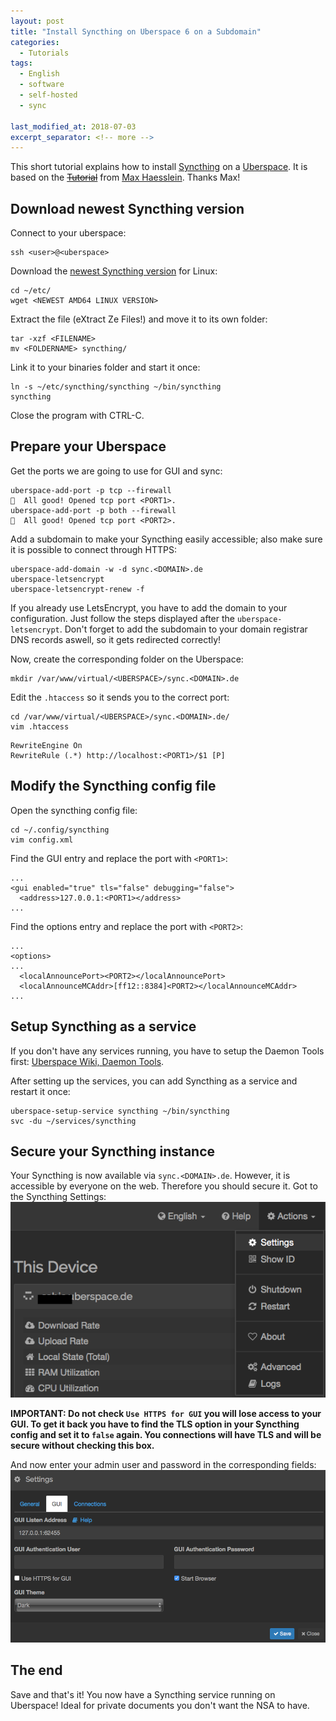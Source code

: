 ```yaml
---
layout: post
title: "Install Syncthing on Uberspace 6 on a Subdomain"
categories:
  - Tutorials
tags:
  - English
  - software
  - self-hosted
  - sync

last_modified_at: 2018-07-03
excerpt_separator: <!-- more -->
---
```


This short tutorial explains how to install [Syncthing](https://syncthing.net) on a [Uberspace](https://uberspace.de). It is based on the [~~Tutorial~~](https://maxhaesslein.de/dachboden/syncthing-auf-uberspace/) from [Max Haesslein](http://maxhaesslein.blog). Thanks Max!
<!-- more -->

## Download newest Syncthing version

Connect to your uberspace:
```
ssh <user>@<uberspace>
```

Download the [newest Syncthing version](https://github.com/syncthing/syncthing/releases/latest) for Linux:
```
cd ~/etc/  
wget <NEWEST AMD64 LINUX VERSION>
```

Extract the file (eXtract Ze Files!) and move it to its own folder:
```
tar -xzf <FILENAME>
mv <FOLDERNAME> syncthing/
```

Link it to your binaries folder and start it once:
```
ln -s ~/etc/syncthing/syncthing ~/bin/syncthing
syncthing
```
Close the program with CTRL-C.


## Prepare your Uberspace

Get the ports we are going to use for GUI and sync:
```
uberspace-add-port -p tcp --firewall
🚀  All good! Opened tcp port <PORT1>.
uberspace-add-port -p both --firewall
🚀  All good! Opened tcp port <PORT2>.
```

Add a subdomain to make your Syncthing easily accessible; also make sure it is possible to connect through HTTPS:
```
uberspace-add-domain -w -d sync.<DOMAIN>.de
uberspace-letsencrypt
uberspace-letsencrypt-renew -f
```
If you already use LetsEncrypt, you have to add the domain to your configuration. Just follow the steps displayed after the `uberspace-letsencrypt`. Don't forget to add the subdomain to your domain registrar DNS records aswell, so it gets redirected correctly!

Now, create the corresponding folder on the Uberspace:
```
mkdir /var/www/virtual/<UBERSPACE>/sync.<DOMAIN>.de
```

Edit the `.htaccess` so it sends you to the correct port:
```
cd /var/www/virtual/<UBERSPACE>/sync.<DOMAIN>.de/
vim .htaccess
```

```
RewriteEngine On
RewriteRule (.*) http://localhost:<PORT1>/$1 [P]
```


## Modify the Syncthing config file

Open the syncthing config file:
```
cd ~/.config/syncthing
vim config.xml
```

Find the GUI entry and replace the port with `<PORT1>`:
```
...
<gui enabled="true" tls="false" debugging="false">
  <address>127.0.0.1:<PORT1></address>
...
```

Find the options entry and replace the port with `<PORT2>`:
```
...
<options>
...
  <localAnnouncePort><PORT2></localAnnouncePort>
  <localAnnounceMCAddr>[ff12::8384]<PORT2></localAnnounceMCAddr>
...
```


## Setup Syncthing as a service

If you don't have any services running, you have to setup the Daemon Tools first: [Uberspace Wiki, Daemon Tools](https://wiki.uberspace.de/system:daemontools).

After setting up the services, you can add Syncthing as a service and restart it once:
```
uberspace-setup-service syncthing ~/bin/syncthing
svc -du ~/services/syncthing
```


## Secure your Syncthing instance

Your Syncthing is now available via `sync.<DOMAIN>.de`. However, it is accessible by everyone on the web. Therefore you should secure it. Got to the Syncthing Settings:
![You can access your settings via Actions -> Settings](/img/20180602-Syncthing-settings.png)

**IMPORTANT: Do not check `Use HTTPS for GUI` you will lose access to your GUI. To get it back you have to find the TLS option in your Syncthing config and set it to `false` again. You connections will have TLS and will be secure without checking this box.**

And now enter your admin user and password in the corresponding fields:
![You can access your settings via Actions -> Settings](/img/20180602-Syncthing-settings2.png)




## The end

Save and that's it! You now have a Syncthing service running on Uberspace! Ideal for private documents you don't want the NSA to have.

